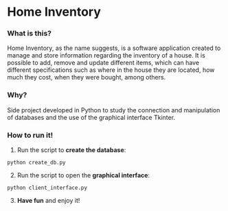 # Home Inventory

### What is this?

Home Inventory, as the name suggests, is a software application created to manage and store information regarding the inventory of a house. It is possible to add, remove and update different items, which can have different specifications such as where in the house they are located, how much they cost, when they were bought, among others.

### Why?

Side project developed in Python to study the connection and manipulation of databases and the use of the graphical interface Tkinter.

### How to run it!

1. Run the script to **create the database**:
```
python create_db.py
```

2. Run the script to open the **graphical interface**:
```
python client_interface.py
```

3. **Have fun** and enjoy it!
